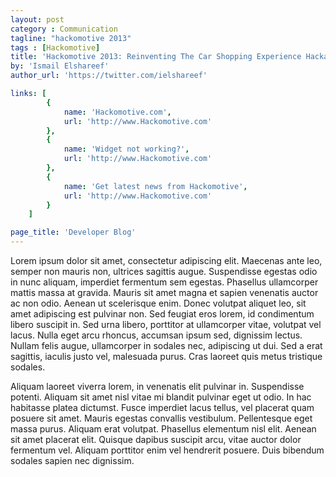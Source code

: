 ```yaml
---
layout: post
category : Communication
tagline: "hackomotive 2013"
tags : [Hackomotive]
title: 'Hackomotive 2013: Reinventing The Car Shopping Experience Hackathon'
by: 'Ismail Elshareef'
author_url: 'https://twitter.com/ielshareef'

links: [
		{
			name: 'Hackomotive.com',
			url: 'http://www.Hackomotive.com'
		},
		{
			name: 'Widget not working?',
			url: 'http://www.Hackomotive.com'
		},
		{
			name: 'Get latest news from Hackomotive',
			url: 'http://www.Hackomotive.com'
		}
	]

page_title: 'Developer Blog'
---
```


Lorem ipsum dolor sit amet, consectetur adipiscing elit. Maecenas ante leo, semper non mauris non, ultrices sagittis augue. Suspendisse egestas odio in nunc aliquam, imperdiet fermentum sem egestas. Phasellus ullamcorper mattis massa at gravida. Mauris sit amet magna et sapien venenatis auctor ac non odio. Aenean ut scelerisque enim. Donec volutpat aliquet leo, sit amet adipiscing est pulvinar non. Sed feugiat eros lorem, id condimentum libero suscipit in. Sed urna libero, porttitor at ullamcorper vitae, volutpat vel lacus. Nulla eget arcu rhoncus, accumsan ipsum sed, dignissim lectus. Nullam felis augue, ullamcorper in sodales nec, adipiscing ut dui. Sed a erat sagittis, iaculis justo vel, malesuada purus. Cras laoreet quis metus tristique sodales.

Aliquam laoreet viverra lorem, in venenatis elit pulvinar in. Suspendisse potenti. Aliquam sit amet nisl vitae mi blandit pulvinar eget ut odio. In hac habitasse platea dictumst. Fusce imperdiet lacus tellus, vel placerat quam posuere sit amet. Mauris egestas convallis vestibulum. Pellentesque eget massa purus. Aliquam erat volutpat. Phasellus elementum nisl elit. Aenean sit amet placerat elit. Quisque dapibus suscipit arcu, vitae auctor dolor fermentum vel. Aliquam porttitor enim vel hendrerit posuere. Duis bibendum sodales sapien nec dignissim.